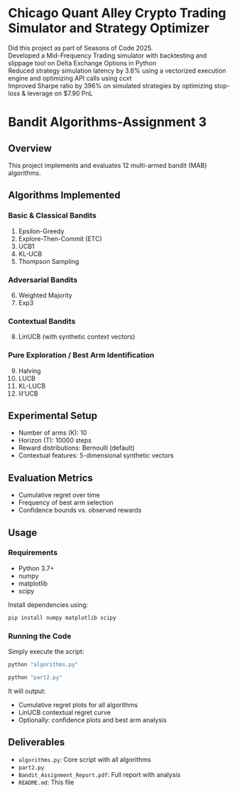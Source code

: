 # Chicago Quant Alley Crypto Trading Simulator and Strategy Optimizer
Did this project as part of Seasons of Code 2025.  
Developed a Mid-Frequency Trading simulator with backtesting and slippage tool on Delta Exchange Options in Python  
Reduced strategy simulation latency by 3.6% using a vectorized execution engine and optimizing API calls using ccxt  
Improved Sharpe ratio by 396% on simulated strategies by optimizing stop-loss & leverage on $7.90 PnL  
# Bandit Algorithms-Assignment 3

## Overview
This project implements and evaluates 12 multi-armed bandit (MAB) algorithms.

## Algorithms Implemented

### Basic & Classical Bandits
1. Epsilon-Greedy
2. Explore-Then-Commit (ETC)
3. UCB1
4. KL-UCB
5. Thompson Sampling

### Adversarial Bandits
6. Weighted Majority
7. Exp3

### Contextual Bandits
8. LinUCB (with synthetic context vectors)

### Pure Exploration / Best Arm Identification
9. Halving
10. LUCB
11. KL-LUCB
12. lil’UCB

## Experimental Setup
- Number of arms (K): 10
- Horizon (T): 10000 steps
- Reward distributions: Bernoulli (default)
- Contextual features: 5-dimensional synthetic vectors

## Evaluation Metrics
- Cumulative regret over time
- Frequency of best arm selection
- Confidence bounds vs. observed rewards

## Usage

### Requirements
- Python 3.7+
- numpy
- matplotlib
- scipy

Install dependencies using:
```bash
pip install numpy matplotlib scipy
```

### Running the Code
Simply execute the script:
```bash
python "algorithms.py"
```
```bash
python "part2.py"
```

It will output:
- Cumulative regret plots for all algorithms
- LinUCB contextual regret curve
- Optionally: confidence plots and best arm analysis

## Deliverables
- `algorithms.py`: Core script with all algorithms
- `part2.py`
- `Bandit_Assignment_Report.pdf`: Full report with analysis
- `README.md`: This file
